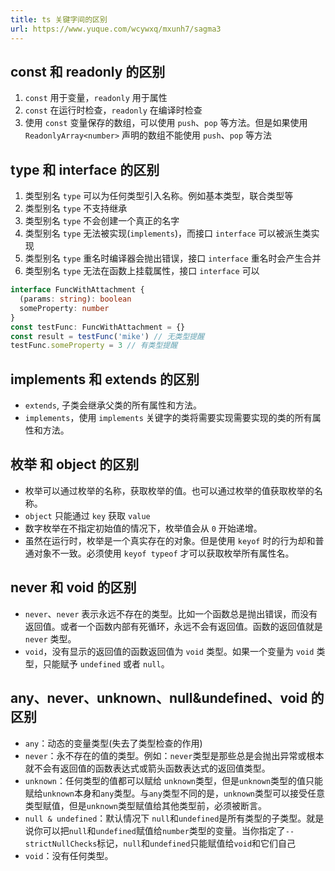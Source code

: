 ```yaml
---
title: ts 关键字间的区别
url: https://www.yuque.com/wcywxq/mxunh7/sagma3
---
```


<a name="no2WV"></a>

## const 和 readonly 的区别

1. `const` 用于变量，`readonly` 用于属性
2. `const` 在运行时检查，`readonly` 在编译时检查
3. 使用 `const` 变量保存的数组，可以使用 `push`、`pop` 等方法。但是如果使用 `ReadonlyArray<number>` 声明的数组不能使用 `push`、`pop` 等方法 <a name="d1ION"></a>

## type 和 interface 的区别

1. 类型别名 `type` 可以为任何类型引入名称。例如基本类型，联合类型等
2. 类型别名 `type` 不支持继承
3. 类型别名 `type` 不会创建一个真正的名字
4. 类型别名 `type` 无法被实现(`implements`)，而接口 `interface` 可以被派生类实现
5. 类型别名 `type` 重名时编译器会抛出错误，接口 `interface` 重名时会产生合并
6. 类型别名 `type` 无法在函数上挂载属性，接口 `interface` 可以

```typescript
interface FuncWithAttachment {
  (params: string): boolean
  someProperty: number
}
const testFunc: FuncWithAttachment = {}
const result = testFunc('mike') // 无类型提醒
testFunc.someProperty = 3 // 有类型提醒
```

<a name="eEY0e"></a>

## implements 和 extends 的区别

- `extends`, 子类会继承父类的所有属性和方法。
- `implements`，使用 `implements` 关键字的类将需要实现需要实现的类的所有属性和方法。 <a name="Q4E2a"></a>

## 枚举 和 object 的区别

- 枚举可以通过枚举的名称，获取枚举的值。也可以通过枚举的值获取枚举的名称。
- `object` 只能通过 `key` 获取 `value`
- 数字枚举在不指定初始值的情况下，枚举值会从 `0` 开始递增。
- 虽然在运行时，枚举是一个真实存在的对象。但是使用 `keyof` 时的行为却和普通对象不一致。必须使用 `keyof typeof` 才可以获取枚举所有属性名。 <a name="dfnPF"></a>

## never 和 void 的区别

- `never`、`never` 表示永远不存在的类型。比如一个函数总是抛出错误，而没有返回值。或者一个函数内部有死循环，永远不会有返回值。函数的返回值就是 `never` 类型。
- `void`，没有显示的返回值的函数返回值为 `void` 类型。如果一个变量为 `void` 类型，只能赋予 `undefined` 或者 `null`。 <a name="Hl0D8"></a>

## any、never、unknown、null\&undefined、void 的区别

- `any`：动态的变量类型(失去了类型检查的作用)
- `never`：永不存在的值的类型。例如：`never`类型是那些总是会抛出异常或根本就不会有返回值的函数表达式或箭头函数表达式的返回值类型。
- `unknown`：任何类型的值都可以赋给 `unknown`类型，但是`unknown`类型的值只能赋给`unknown`本身和`any`类型。与`any`类型不同的是，`unknown`类型可以接受任意类型赋值，但是`unknown`类型赋值给其他类型前，必须被断言。
- `null & undefined`：默认情况下 `null`和`undefined`是所有类型的子类型。就是说你可以把`null`和`undefined`赋值给`number`类型的变量。当你指定了`--strictNullChecks`标记，`null`和`undefined`只能赋值给`void`和它们自己
- `void`：没有任何类型。
